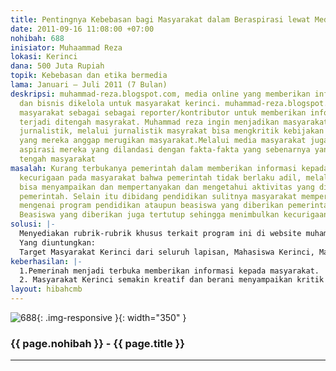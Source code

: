 ```yaml
---
title: Pentingnya Kebebasan bagi Masyarakat dalam Beraspirasi lewat Media online
date: 2011-09-16 11:08:00 +07:00
nohibah: 688
inisiator: Muhaammad Reza
lokasi: Kerinci
dana: 500 Juta Rupiah
topik: Kebebasan dan etika bermedia
lama: Januari – Juli 2011 (7 Bulan)
deskripsi: muhammad-reza.blogspot.com, media online yang memberikan informasi sosial,pendidikan,politik,
  dan bisnis dikelola untuk masyarakat kerinci. muhammad-reza.blogspot.com menjadikan
  masyarakat sebagai sebagai reporter/kontributor untuk memberikan informasi yang
  terjadi ditengah masyrakat. Muhammad reza ingin menjadikan masyarakat, meminati
  jurnalistik, melalui jurnalistik masyrakat bisa mengkritik kebijakan pemerintah
  yang mereka anggap merugikan masyarakat.Melalui media masyarakat juga bebas mengemukakan
  aspirasi mereka yang dilandasi dengan fakta-fakta yang sebenarnya yang terjadi di
  tengah masyarakat
masalah: Kurang terbukanya pemerintah dalam memberikan informasi kepada publik, menimbulkan
  kecurigaan pada masyarakat bahwa pemerintah tidak berlaku adil, melalui media masyarakat
  bisa menyampaikan dan mempertanyakan dan mengetahui aktivitas yang dilakukan oleh
  pemerintah. Selain itu dibidang pendidikan sulitnya masyarakat memperoleh informasi
  mengenai program pendidikan ataupun beasiswa yang diberikan pemerintah. selain itu
  Beasiswa yang diberikan juga tertutup sehingga menimbulkan kecurigaan masyarakat
solusi: |-
  Menyediakan rubrik-rubrik khusus terkait program ini di website muhammad-reza.blogspot.com,
  Yang diuntungkan:
  Target Masyarakat Kerinci dari seluruh lapisan, Mahasiswa Kerinci, Mahasiswa Seluruh Indonesia
keberhasilan: |-
  1.Pemerinah menjadi terbuka memberikan informasi kepada masyarakat.
  2. Masyarakat Kerinci semakin kreatif dan berani menyampaikan kritik melalui tulisan
layout: hibahcmb
---
```


![688](/static/img/hibahcmb/688.png){: .img-responsive }{: width="350" }

### {{ page.nohibah }} - {{ page.title }}

---
